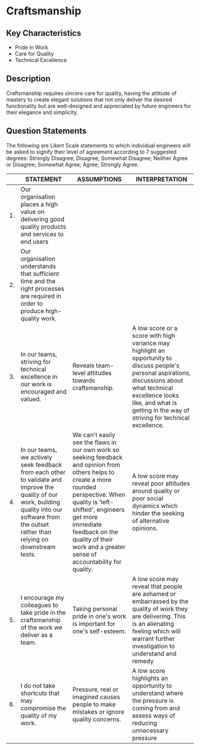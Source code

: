 # Craftsmanship

## Key Characteristics
* Pride in Work
* Care for Quality
* Technical Excellence

## Description
Craftsmanship requires sincere care for quality, having the attitude of mastery to create elegant solutions that not only deliver the desired functionality but are well-designed and appreciated by future engineers for their elegance and simplicity.

## Question Statements
The following are Likert Scale statements to which individual engineers will be asked to signify their level of agreement according to 7 suggested degrees: Strongly Disagree; Disagree; Somewhat Disagree; Neither Agree or Disagree; Somewhat Agree; Agree; Strongly Agree.

| | STATEMENT  	| ASSUMPTIONS  	| INTERPRETATION |
|---	|---	|---	|---	|
| 1. | Our organisation places a high value on delivering good quality products and services to end users
| 2. | Our organisation understands that sufficient time and the right processes are required in order to produce high-quality work.
| 3. | In our teams, striving for technical excellence in our work is encouraged and valued.	| Reveals team-level attitudes towards craftsmanship. | A low score or a score with high variance may highlight an opportunity to discuss people's personal aspirations, discussions about what technical excellence looks like, and what is getting in the way of striving for technical excellence. |
| 4. | In our teams, we actively seek feedback from each other to validate and improve the quality of our work, building quality into our software from the outset rather than relying on downstream tests. | We can't easily see the flaws in our own work so seeking feedback and opinion from others helps to create a more rounded perspective. When quality is 'left-shifted', engineers get more immediate feedback on the quality of their work and a greater sense of accountability for quality. | A low score may reveal poor attitudes around quality or poor social dynamics which hinder the seeking of alternative opinions. |
| 5. | I encourage my colleagues to take pride in the craftsmanship of the work we deliver as a team.	| Taking personal pride in one's work is important for one's self-esteem. | A low score may reveal that people are ashamed or embarrassed by the quality of work they are delivering. This is an alienating feeling which will warrant further investigation to understand and remedy |
| 6. | I do not take shortcuts that may compromise the quality of my work. | Pressure, real or imagined causes people to make mistakes or ignore quality concerns. | A low score highlights an opportunity to understand where the pressure is coming from and assess ways of reducing unnecessary pressure	|






